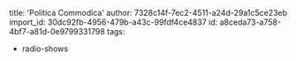 title: 'Politica Commodica'
author: 7328c14f-7ec2-4511-a24d-29a1c5ce23eb
import_id: 30dc92fb-4956-479b-a43c-99fdf4ce4837
id: a8ceda73-a758-4bf7-a81d-0e9799331798
tags:
  - radio-shows
